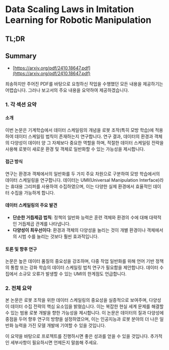 # Data Scaling Laws in Imitation Learning for Robotic Manipulation
## TL;DR
## Summary
- [https://arxiv.org/pdf/2410.18647.pdf](https://arxiv.org/pdf/2410.18647.pdf)

죄송하지만 주어진 PDF를 바탕으로 요청하신 작업을 수행했던 모든 내용을 제공하기는 어렵습니다. 그러나 보고서의 주요 내용을 요약하여 제공하겠습니다.

### 1. 각 섹션 요약
#### 소개
이번 논문은 기계학습에서 데이터 스케일링의 개념을 로봇 조작(특히 모방 학습)에 적용하여 데이터 스케일링 법칙이 존재하는지 연구합니다. 연구 결과, 데이터의 환경과 객체의 다양성이 데이터 양 그 자체보다 중요한 역할을 하며, 적절한 데이터 스케일링 전략을 사용해 로봇이 새로운 환경 및 객체로 일반화할 수 있는 가능성을 제시합니다.

#### 접근 방식
연구는 환경과 객체에서의 일반화를 두 가지 주요 차원으로 구분하여 모방 학습에서의 데이터 스케일링을 연구합니다. 데이터는 UMI(Universal Manipulation Interface)라는 휴대용 그리퍼를 사용하여 수집하였으며, 이는 다양한 실제 환경에서 효율적인 데이터 수집을 가능하게 합니다.

#### 데이터 스케일링의 주요 발견
- **단순한 거듭제곱 법칙**: 정책의 일반화 능력은 훈련 객체와 환경의 수에 대해 대략적인 거듭제곱 관계를 나타냅니다.
- **다양성이 최우선이다**: 환경과 객체의 다양성을 늘리는 것이 개별 환경이나 객체에서의 시범 수를 늘리는 것보다 훨씬 효과적입니다.

#### 토론 및 향후 연구
논문은 높은 데이터 품질의 중요성을 강조하며, 다중 작업 일반화를 위해 언어 기반 정책의 통합 또는 강화 학습의 데이터 스케일링 법칙 연구가 필요함을 제안합니다. 데이터 수집에서 소규모 오류가 발생할 수 있는 UMI의 한계점도 언급합니다.

### 2. 전체 요약
본 논문은 로봇 조작을 위한 데이터 스케일링의 중요성을 실증적으로 보여주며, 다양성이 데이터 수집 전략의 핵심 요소임을 밝혔습니다. 이는 복잡한 현실 세계 문제를 해결할 수 있는 범용 로봇 개발을 향한 가능성을 제시합니다. 이 논문은 데이터의 질과 다양성에 중점을 두어 향후 연구의 방향을 설정하였으며, 이는 인공지능과 로봇 분야의 더 나은 일반화 능력을 가진 모델 개발에 기여할 수 있을 것입니다.

이 요약을 바탕으로 프로젝트를 진행하시면 좋은 성과를 얻을 수 있을 것입니다. 추가적인 세부사항이 필요하시면 언제든지 말씀해 주세요.